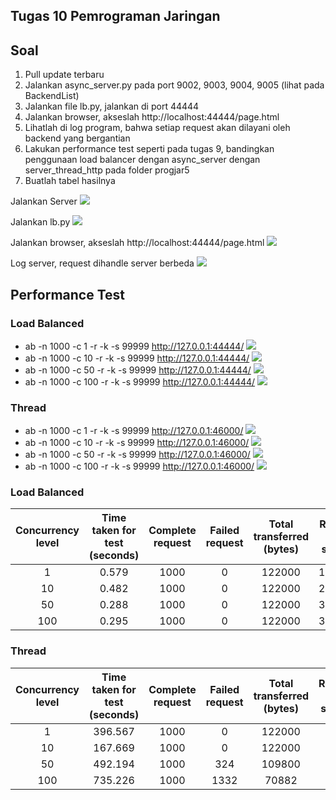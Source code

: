 ## Tugas 10 Pemrograman Jaringan

## Soal
1. Pull update terbaru
2. Jalankan async_server.py pada port 9002, 9003, 9004, 9005 (lihat pada BackendList)
3. Jalankan file lb.py, jalankan di port 44444
4. Jalankan browser, akseslah http://localhost:44444/page.html
5. Lihatlah di log program, bahwa setiap request akan dilayani oleh backend yang bergantian
6. Lakukan performance test seperti pada tugas 9, bandingkan penggunaan load balancer dengan async_server dengan server_thread_http pada folder progjar5
7. Buatlah tabel hasilnya

Jalankan Server
![](dokumentasi/jalan_server.png)  

Jalankan lb.py
![](dokumentasi/jalan_lb.png)  

Jalankan browser, akseslah http://localhost:44444/page.html
![](dokumentasi/web.png)  

Log server, request dihandle server berbeda
![](dokumentasi/log.png)    


## Performance Test
### Load Balanced
* ab -n 1000 -c 1 -r -k -s 99999 http://127.0.0.1:44444/
![](dokumentasi/lb_1.png)  
* ab -n 1000 -c 10 -r -k -s 99999 http://127.0.0.1:44444/
![](dokumentasi/lb_10.png)  
* ab -n 1000 -c 50 -r -k -s 99999 http://127.0.0.1:44444/
![](dokumentasi/lb_50.png)  
* ab -n 1000 -c 100 -r -k -s 99999 http://127.0.0.1:44444/
![](dokumentasi/lb_100.png)  
### Thread
* ab -n 1000 -c 1 -r -k -s 99999 http://127.0.0.1:46000/
![](dokumentasi/t_1.png)  
* ab -n 1000 -c 10 -r -k -s 99999 http://127.0.0.1:46000/
![](dokumentasi/t_10.png)  
* ab -n 1000 -c 50 -r -k -s 99999 http://127.0.0.1:46000/
![](dokumentasi/t_50.png)  
* ab -n 1000 -c 100 -r -k -s 99999 http://127.0.0.1:46000/
![](dokumentasi/t_100.png)


### Load Balanced
| Concurrency level | Time taken for test (seconds) | Complete request | Failed request | Total transferred (bytes) | Request per second | Time per request (ms) | Transfer rate (Kbytes/sec) |
|:-----------------:|:-----------------------------:|:----------------:|:--------------:|:-------------------------:|:------------------:|:---------------------:|:--------------------------:|
|1|0.579|1000|0|122000|1725.49|0.579|205.69|
|10|0.482|1000|0|122000|2075.93|4.817|247.33|
|50|0.288|1000|0|122000|3475.57|14.386|414.08|
|100|0.295|1000|0|122000|3395.19|29.453|404.51|
### Thread
| Concurrency level | Time taken for test (seconds) | Complete request | Failed request | Total transferred (bytes) | Request per second | Time per request (ms) | Transfer rate (Kbytes/sec) |
|:-----------------:|:-----------------------------:|:----------------:|:--------------:|:-------------------------:|:------------------:|:---------------------:|:--------------------------:|
|1|396.567|1000|0|122000|2.52|396.567|0.30|
|10|167.669|1000|0|122000|5.96|1676.688|0.71|
|50|492.194|1000|324|109800|2.03|24609.678|0.22|
|100|735.226|1000|1332|70882|1.36|73522.558|0.09|
